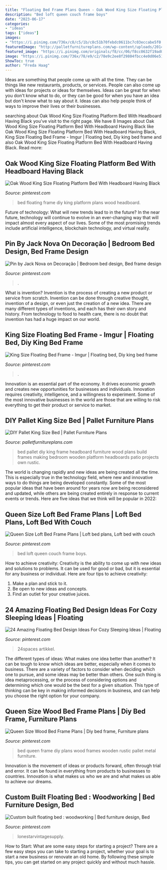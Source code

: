 ```yaml
---
title: "Floating Bed Frame Plans Queen - Oak Wood King Size Floating Platform Bed With Headboard Having Black"
description: "Bed loft queen couch frame boys"
date: "2023-06-17"
categories:
- "ideas"
tags: ["ideas"]
images:
- "https://i.pinimg.com/736x/c8/c5/1b/c8c51b70febdc0611bc7c03eccabe5f0.jpg"
featuredImage: "http://palletfurnitureplans.com/wp-content/uploads/2014/11/diy-pallet-bed-frame.jpg"
featured_image: "https://i.pinimg.com/originals/f8/cc/06/f8cc0632f19ad028391f292f9006a9ef.jpg"
image: "https://i.pinimg.com/736x/78/e9/c2/78e9c2ee8f29804fbcc4e0d06e518701--boys-bedroom-decor-boy-bedrooms.jpg"
ShowToc: true
author: "Freda Haag"
---
```



Ideas are something that people come up with all the time. They can be things like new restaurants, products, or services. People can also come up with ideas for projects or ideas for themselves. Ideas can be great for when you don't know what to do, or they can be good for when you have an idea but don't know what to say about it. Ideas can also help people think of ways to improve their lives or their businesses.

	

		
searching about Oak Wood King Size Floating Platform Bed With Headboard Having Black you've visit to the right page. We have 8 Images about Oak Wood King Size Floating Platform Bed With Headboard Having Black like Oak Wood King Size Floating Platform Bed With Headboard Having Black, King Size Floating Bed Frame - Imgur | Floating bed, Diy king bed frame and also Oak Wood King Size Floating Platform Bed With Headboard Having Black. Read more:
		
    
## Oak Wood King Size Floating Platform Bed With Headboard Having Black

<img loading=lazy src="https://i.pinimg.com/736x/62/a5/0c/62a50cb89a10314492a17aaa5d94e46e--bed-ideas-home-ideas.jpg" onerror="this.onerror=null;this.src='https://tse1.mm.bing.net/th?id=OIP.kNvZes5oEJCU2m3hkhJ3DQHaFj&amp;pid=15.1';" alt="Oak Wood King Size Floating Platform Bed With Headboard Having Black">

_Source: pinterest.com_

>bed floating frame diy king platform plans wood headboard. 

	

Future of technology: What will new trends lead to in the future?
In the near future, technology will continue to evolve in an ever-changing way that will impact almost every aspect of our lives. Some of the most promising trends include artificial intelligence, blockchain technology, and virtual reality.

    
## Pin By Jack Nova On Decoração | Bedroom Bed Design, Bed Frame Design

<img loading=lazy src="https://i.pinimg.com/originals/e3/89/aa/e389aa0b232da88590a5025453dc051e.jpg" onerror="this.onerror=null;this.src='https://tse4.mm.bing.net/th?id=OIP.DABRlNGOEx1gwGGVbRuUrAHaFj&amp;pid=15.1';" alt="Pin by Jack Nova on Decoração | Bedroom bed design, Bed frame design">

_Source: pinterest.com_

>. 

	

What is invention?
Invention is the process of creating a new product or service from scratch. Invention can be done through creative thought, invention of a design, or even just the creation of a new idea. There are many different types of inventions, and each has their own story and history. From technology to food to health care, there is no doubt that invention has had a huge impact on our world.

    
## King Size Floating Bed Frame - Imgur | Floating Bed, Diy King Bed Frame

<img loading=lazy src="https://i.pinimg.com/originals/e4/34/27/e434273e6c428fdec662203a8d974691.jpg" onerror="this.onerror=null;this.src='https://tse4.mm.bing.net/th?id=OIP.FOLwlXLP3vZMEt7Ls2yr7AHaNK&amp;pid=15.1';" alt="King Size Floating Bed Frame - Imgur | Floating bed, Diy king bed frame">

_Source: pinterest.com_

>. 

	

Innovation is an essential part of the economy. It drives economic growth and creates new opportunities for businesses and individuals. Innovation requires creativity, intelligence, and a willingness to experiment. Some of the most innovative businesses in the world are those that are willing to risk everything to get their product or service to market.

    
## DIY Pallet King Size Bed | Pallet Furniture Plans

<img loading=lazy src="http://palletfurnitureplans.com/wp-content/uploads/2014/11/diy-pallet-bed-frame.jpg" onerror="this.onerror=null;this.src='https://tse3.mm.bing.net/th?id=OIP.aTZySxUhJdkxU1OhR2VFZwHaFj&amp;pid=15.1';" alt="DIY Pallet King Size Bed | Pallet Furniture Plans">

_Source: palletfurnitureplans.com_

>bed pallet diy king frame headboard furniture wood plans build frames making bedroom wooden platform headboards patio projects own rustic. 

	

The world is changing rapidly and new ideas are being created all the time. This is especially true in the technology field, where new and innovative ways to do things are being developed constantly. Some of the most popular ideas that have been around for years now are being reconsidered and updated, while others are being created entirely in response to current events or trends. Here are five ideas that we think will be popular in 2022:

    
## Queen Size Loft Bed Frame Plans | Loft Bed Plans, Loft Bed With Couch

<img loading=lazy src="https://i.pinimg.com/736x/78/e9/c2/78e9c2ee8f29804fbcc4e0d06e518701--boys-bedroom-decor-boy-bedrooms.jpg" onerror="this.onerror=null;this.src='https://tse4.mm.bing.net/th?id=OIP.7xGBCagfKEHSoNovnJws9wHaIi&amp;pid=15.1';" alt="Queen Size Loft Bed Frame Plans | Loft bed plans, Loft bed with couch">

_Source: pinterest.com_

>bed loft queen couch frame boys. 

	

How to achieve creativity:
Creativity is the ability to come up with new ideas and solutions to problems. It can be used for good or bad, but it is essential for any business or individual. Here are four tips to achieve creativity:
1. Make a plan and stick to it.
2. Be open to new ideas and concepts.
3. Find an outlet for your creative juices.

    
## 24 Amazing Floating Bed Design Ideas For Cozy Sleeping Ideas | Floating

<img loading=lazy src="https://i.pinimg.com/originals/7a/db/85/7adb85b341091f17835d22a5ee46fe71.jpg" onerror="this.onerror=null;this.src='https://tse4.mm.bing.net/th?id=OIP.3AXx5xVVCiTfJl9mj5U8ZgHaHa&amp;pid=15.1';" alt="24 Amazing Floating Bed Design Ideas For Cozy Sleeping Ideas | Floating">

_Source: pinterest.com_

>24spaces artikkel. 

	

The different types of ideas: What makes one idea better than another?
It can be tough to know which ideas are better, especially when it comes to business. There are a variety of factors to consider when deciding which one to pursue, and some ideas may be better than others. One such thing is idea metaprocessing, or the process of considering options and determining which one would be the best for a given situation. This type of thinking can be key in making informed decisions in business, and can help you choose the right option for your company.

    
## Queen Size Wood Bed Frame Plans | Diy Bed Frame, Furniture Plans

<img loading=lazy src="https://i.pinimg.com/originals/f8/cc/06/f8cc0632f19ad028391f292f9006a9ef.jpg" onerror="this.onerror=null;this.src='https://tse3.mm.bing.net/th?id=OIP.KKd2nNkX2I9Ly63xIlamcAHaG2&amp;pid=15.1';" alt="Queen Size Wood Bed Frame Plans | Diy bed frame, Furniture plans">

_Source: pinterest.com_

>bed queen frame diy plans wood frames wooden rustic pallet metal furniture. 

	

Innovation is the movement of ideas or products forward, often through trial and error. It can be found in everything from products to businesses to countries. Innovation is what makes us who we are and what makes us able to achieve our dreams.

    
## Custom Built Floating Bed : Woodworking | Bed Furniture Design, Bed

<img loading=lazy src="https://i.pinimg.com/736x/c8/c5/1b/c8c51b70febdc0611bc7c03eccabe5f0.jpg" onerror="this.onerror=null;this.src='https://tse3.mm.bing.net/th?id=OIP.j-0l-T-KgcmKTXKjY-LzewHaNd&amp;pid=15.1';" alt="Custom built floating bed : woodworking | Bed furniture design, Bed">

_Source: pinterest.com_

>lonestarvintagesupply. 

	

How to Start: What are some easy steps for starting a project?
There are a few easy steps you can take to starting a project, whether your goal is to start a new business or renovate an old home. By following these simple tips, you can get started on any project quickly and without much hassle.

